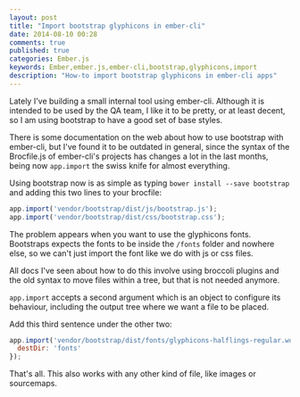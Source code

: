 ```yaml
---
layout: post
title: "Import bootstrap glyphicons in ember-cli"
date: 2014-08-10 00:28
comments: true
published: true
categories: Ember.js
keywords: Ember,ember.js,ember-cli,bootstrap,glyphicons,import
description: "How-to import bootstrap glyphicons in ember-cli apps"
---
```

Lately I've building a small internal tool using ember-cli. Although it is
intended to be used by the QA team, I like it to be pretty, or at least decent,
so I am using bootstrap to have a good set of base styles.

There is some documentation on the web about how to use bootstrap with ember-cli,
but I've found it to be outdated in general, since the syntax of the Brocfile.js
of ember-cli's projects has changes a lot in the last months, being now
`app.import` the swiss knife for almost everything.

Using bootstrap now is as simple as typing `bower install --save bootstrap` and
adding this two lines to your brocfile:

```js
app.import('vendor/bootstrap/dist/js/bootstrap.js');
app.import('vendor/bootstrap/dist/css/bootstrap.css');
```

The problem appears when you want to use the glyphicons fonts. Bootstraps expects
the fonts to be inside the `/fonts` folder and nowhere else, so we can't just
import the font like we do with js or css files.

All docs I've seen about how to do this involve using broccoli plugins and the
old syntax to move files within a tree, but that is not needed anymore.

`app.import` accepts a second argument which is an object to configure its
behaviour, including the output tree where we want a file to be placed.

Add this third sentence under the other two:

```js
app.import('vendor/bootstrap/dist/fonts/glyphicons-halflings-regular.woff', {
  destDir: 'fonts'
});
```

That's all. This also works with any other kind of file, like images or
sourcemaps.
